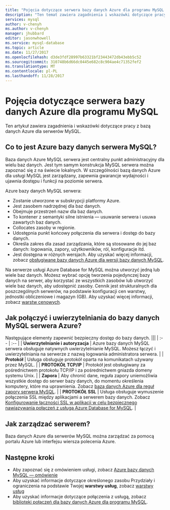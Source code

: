 ```yaml
---
title: "Pojęcia dotyczące serwera bazy danych Azure dla programu MySQL | Dokumentacja firmy Microsoft"
description: "Ten temat zawiera zagadnienia i wskazówki dotyczące pracy z bazą danych Azure dla serwerów MySQL."
services: mysql
author: v-chenyh
ms.author: v-chenyh
manager: jhubbard
editor: jasonwhowell
ms.service: mysql-database
ms.topic: article
ms.date: 11/27/2017
ms.openlocfilehash: d3de3fdf28997b63321bf23443472db43ebb5c52
ms.sourcegitcommit: 310748b6d66dc0445e682c8c904ae4c71352fef2
ms.translationtype: MT
ms.contentlocale: pl-PL
ms.lasthandoff: 11/28/2017
---
```

# <a name="server-concepts-in-azure-database-for-mysql"></a>Pojęcia dotyczące serwera bazy danych Azure dla programu MySQL
Ten artykuł zawiera zagadnienia i wskazówki dotyczące pracy z bazą danych Azure dla serwerów MySQL.

## <a name="what-is-an-azure-database-for-mysql-server"></a>Co to jest Azure bazy danych serwera MySQL?

Baza danych Azure MySQL serwera jest centralny punkt administracyjny dla wielu baz danych. Jest tym samym konstrukcja MySQL serwera można zapoznać się z na świecie lokalnych. W szczególności bazą danych Azure dla usługi MySQL jest zarządzany, zapewnia gwarancje wydajności i ujawnia dostępu i funkcji na poziomie serwera.

Azure bazy danych MySQL serwera:

- Zostanie utworzone w subskrypcji platformy Azure.
- Jest zasobem nadrzędnej dla baz danych.
- Obejmuje przestrzeń nazw dla baz danych.
- To kontener z semantyki silne istnienia — usuwanie serwera i usuwa zawartych baz danych.
- Collocates zasoby w regionie.
- Udostępnia punkt końcowy połączenia dla serwera i dostęp do bazy danych.
- Określa zakres dla zasad zarządzania, które są stosowane do jej baz danych: logowania, zapory, użytkowników, ról, konfiguracje itd.
- Jest dostępna w różnych wersjach. Aby uzyskać więcej informacji, zobacz [obsługiwane bazy danych Azure dla wersji bazy danych MySQL](./concepts-supported-versions.md).

Na serwerze usługi Azure Database for MySQL można utworzyć jedną lub wiele baz danych. Możesz wybrać opcję tworzenia pojedynczej bazy danych na serwer, aby korzystać ze wszystkich zasobów lub utworzyć wiele baz danych, aby udostępnić zasoby. Cennik jest strukturalnych dla poszczególnych serwerów, na podstawie konfiguracji cen warstwy, jednostki obliczeniowe i magazyn (GB). Aby uzyskać więcej informacji, zobacz [warstw cenowych](./concepts-service-tiers.md).

## <a name="how-do-i-connect-and-authenticate-to-an-azure-database-for-mysql-server"></a>Jak połączyć i uwierzytelniania do bazy danych MySQL serwera Azure?

Następujące elementy zapewnić bezpieczny dostęp do bazy danych.
|||
| :-- | :-- |
| **Uwierzytelnianie i autoryzacja** | Azure bazy danych MySQL serwera obsługuje natywnych uwierzytelnianie MySQL. Możesz łączyć i uwierzytelniania na serwerze z nazwą logowania administratora serwera. |
| **Protokół** | Usługa obsługuje protokół oparta na komunikatach używany przez MySQL. |
| **PROTOKÓŁ TCP/IP** | Protokół jest obsługiwany za pośrednictwem protokołu TCP/IP i za pośrednictwem gniazda domeny systemu Unix. |
| **Zapora** | Aby chronić dane, reguła zapory uniemożliwia wszystkie dostęp do serwer bazy danych, do momentu określenia komputery, które ma uprawnienia. Zobacz [bazą danych Azure dla reguł zapory serwera MySQL](./concepts-firewall-rules.md). |
| **PROTOKÓŁ SSL** | Usługa obsługuje wymuszenie połączenia SSL między aplikacjami a serwerem bazy danych.  Zobacz [Konfigurowanie łączności SSL w aplikacji w celu bezpiecznego nawiązywania połączeń z usługą Azure Database for MySQL](./howto-configure-ssl.md). |

## <a name="how-do-i-manage-a-server"></a>Jak zarządzać serwerem?
Baza danych Azure dla serwerów MySQL można zarządzać za pomocą portalu Azure lub interfejsu wiersza polecenia Azure.

## <a name="next-steps"></a>Następne kroki
- Aby zapoznać się z omówieniem usługi, zobacz [Azure bazy danych MySQL — omówienie](./overview.md)
- Aby uzyskać informacje dotyczące określonego zasobu Przydziały i ograniczenia na podstawie Twojej **warstwy usług**, zobacz [warstwy usług](./concepts-service-tiers.md)
- Aby uzyskać informacje dotyczące połączenia z usługą, zobacz [biblioteki połączeń dla bazy danych Azure dla programu MySQL](./concepts-connection-libraries.md).
